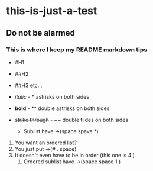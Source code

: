 # this-is-just-a-test
## Do not be alarmed
### This is where I keep my README markdown tips 


* #H1
* ##H2
* ##H3
  etc...

* *italic* - * astrisks on both sides
* **bold** - ** double astrisks on both sides
* ~~strike through~~ - ~~ double tildes on both sides
  * Sublist have ->(space spave *)
1. You want an ordered list?
2. You just put ->(# . space)
4. It doesn't even have to be in order (this one is 4.)
    1. Ordered sublist have ->(space space 1.)

